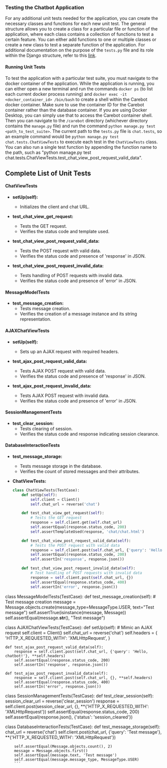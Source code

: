 ### Testing the Chatbot Application

For any additional unit tests needed for the application, you can create the necessary classes and functions for each new unit test.
The general structure allows you to create a class for a particular file or function of the application, where each class contains a collection of functions to test a certain feature.
You can either add functions to one or multiple classes or create a new class to test a separate function of the application.
For additional documentation on the purpose of the `tests.py` file and its role within the Django structure, refer to this [link](https://docs.djangoproject.com/en/5.0/topics/testing/).

#### Running Unit Tests

To test the application with a particular test suite, you must navigate to the docker container of the application.
While the application is running, you can either open a new terminal and run the commands `docker ps` (to list each current docker process running) and `docker exec -it <docker_container_id> /bin/bash` to create a shell within the Carebot docker container.
Make sure to use the container ID for the Carebot container rather than the database container.
If you are using Docker Desktop, you can simply use that to access the Carebot container shell.
Then you can navigate to the `/carebot` directory (whichever directory contains the `manage.py` file) and run the command `python manage.py test <path_to_test_suite>`.
The current path to the `tests.py` file is `chat.tests`, so an example command would be `python manage.py test chat.tests.ChatViewTests` to execute each test in the `ChatViewTests` class.
You can also run a single test function by appending the function name to the path, such as "python manage.py test chat.tests.ChatViewTests.test_chat_view_post_request_valid_data".

## Complete List of Unit Tests
#### ChatViewTests

- **setUp(self):**
  - Initializes the client and chat URL.
  
- **test_chat_view_get_request:**
  - Tests the GET request.
  - Verifies the status code and template used.

- **test_chat_view_post_request_valid_data:**
  - Tests the POST request with valid data.
  - Verifies the status code and presence of 'response' in JSON.

- **test_chat_view_post_request_invalid_data:**
  - Tests handling of POST requests with invalid data.
  - Verifies the status code and presence of 'error' in JSON.

#### MessageModelTests

- **test_message_creation:**
  - Tests message creation.
  - Verifies the creation of a message instance and its string representation.

#### AJAXChatViewTests

- **setUp(self):**
  - Sets up an AJAX request with required headers.

- **test_ajax_post_request_valid_data:**
  - Tests AJAX POST request with valid data.
  - Verifies the status code and presence of 'response' in JSON.

- **test_ajax_post_request_invalid_data:**
  - Tests AJAX POST request with invalid data.
  - Verifies the status code and presence of 'error' in JSON.

#### SessionManagementTests

- **test_clear_session:**
  - Tests clearing of session.
  - Verifies the status code and response indicating session clearance.

#### DatabaseInteractionTests

- **test_message_storage:**
  - Tests message storage in the database.
  - Verifies the count of stored messages and their attributes.
 
- **ChatViewTests:**
  ```python
  class ChatViewTests(TestCase):
      def setUp(self):
          self.client = Client()
          self.chat_url = reverse('chat')

      def test_chat_view_get_request(self):
          # Tests the GET request
          response = self.client.get(self.chat_url)
          self.assertEqual(response.status_code, 200)
          self.assertTemplateUsed(response, 'chat/chat.html')

      def test_chat_view_post_request_valid_data(self):
          # Tests the POST request with valid data
          response = self.client.post(self.chat_url, {'query': 'Hello, chatbot!'})
          self.assertEqual(response.status_code, 200)
          self.assertIn('response', response.json())

      def test_chat_view_post_request_invalid_data(self):
          # Test handling of POST requests with invalid data
          response = self.client.post(self.chat_url, {})
          self.assertEqual(response.status_code, 400)
          self.assertIn('error', response.json())

class MessageModelTests(TestCase):
    def test_message_creation(self):
        # Test message creation
        message = Message.objects.create(message_type=MessageType.USER, text="Test message")
        self.assertTrue(isinstance(message, Message))
        self.assertEqual(message.__str__(), "Test message")

class AJAXChatViewTests(TestCase):
    def setUp(self):
        # Mimic an AJAX request
        self.client = Client()
        self.chat_url = reverse('chat')
        self.headers = {
            'HTTP_X_REQUESTED_WITH': 'XMLHttpRequest',
        }

    def test_ajax_post_request_valid_data(self):
        response = self.client.post(self.chat_url, {'query': 'Hello, chatbot!'}, **self.headers)
        self.assertEqual(response.status_code, 200)
        self.assertIn('response', response.json())

    def test_ajax_post_request_invalid_data(self):
        response = self.client.post(self.chat_url, {}, **self.headers)
        self.assertEqual(response.status_code, 400)
        self.assertIn('error', response.json())

class SessionManagementTests(TestCase):
    def test_clear_session(self):
        session_clear_url = reverse('clear_session')
        response = self.client.post(session_clear_url, {}, **{'HTTP_X_REQUESTED_WITH': 'XMLHttpRequest'})
        self.assertEqual(response.status_code, 200)
        self.assertEqual(response.json(), {'status': 'session_cleared'})

class DatabaseInteractionTests(TestCase):
    def test_message_storage(self):
        chat_url = reverse('chat')
        self.client.post(chat_url, {'query': 'Test message'}, **{'HTTP_X_REQUESTED_WITH': 'XMLHttpRequest'})

        self.assertEqual(Message.objects.count(), 2)
        message = Message.objects.first()
        self.assertEqual(message.text, 'Test message')
        self.assertEqual(message.message_type, MessageType.USER)
        ```


